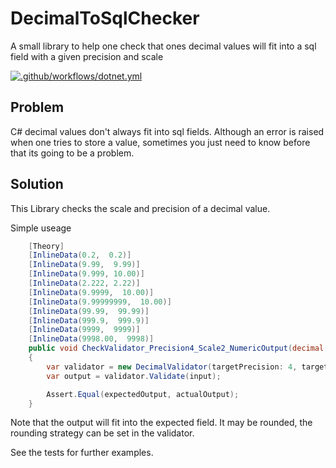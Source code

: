 # DecimalToSqlChecker
A small library to help one check that ones decimal values will fit into a sql field with a given precision and scale

[![.github/workflows/dotnet.yml](https://github.com/grimley517/DecimalToSqlChecker/actions/workflows/dotnet.yml/badge.svg)](https://github.com/grimley517/DecimalToSqlChecker/actions/workflows/dotnet.yml)

## Problem

C# decimal values don't always fit into sql fields.  Although an error is raised when one tries to store a value, sometimes you just need to know before that its going to be a problem.

## Solution

This Library checks the scale and precision of a decimal value.

Simple useage

```csharp
    [Theory]
    [InlineData(0.2,  0.2)]
    [InlineData(9.99,  9.99)]
    [InlineData(9.999, 10.00)]
    [InlineData(2.222, 2.22)]
    [InlineData(9.9999,  10.00)]
    [InlineData(9.99999999,  10.00)]
    [InlineData(99.99,  99.99)]
    [InlineData(999.9,  999.9)]
    [InlineData(9999,  9999)]
    [InlineData(9998.00,  9998)]
    public void CheckValidator_Precision4_Scale2_NumericOutput(decimal input, decimal output)
    {
        var validator = new DecimalValidator(targetPrecision: 4, targetScale: 2);
        var output = validator.Validate(input);

        Assert.Equal(expectedOutput, actualOutput);
    }
```

Note that the output will fit into the expected field. It may be rounded, the rounding strategy can be set in the validator.

See the tests for further examples.
